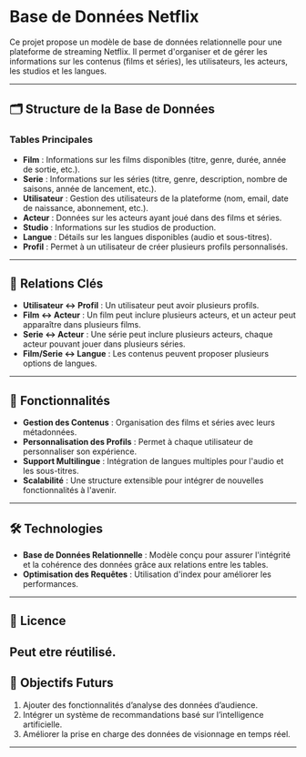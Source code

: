 # Base de Données Netflix

Ce projet propose un modèle de base de données relationnelle pour une plateforme de streaming Netflix. Il permet d'organiser et de gérer les informations sur les contenus (films et séries), les utilisateurs, les acteurs, les studios et les langues.

---

## 🗂️ Structure de la Base de Données

### Tables Principales

- **Film** : Informations sur les films disponibles (titre, genre, durée, année de sortie, etc.).  
- **Serie** : Informations sur les séries (titre, genre, description, nombre de saisons, année de lancement, etc.).  
- **Utilisateur** : Gestion des utilisateurs de la plateforme (nom, email, date de naissance, abonnement, etc.).  
- **Acteur** : Données sur les acteurs ayant joué dans des films et séries.  
- **Studio** : Informations sur les studios de production.  
- **Langue** : Détails sur les langues disponibles (audio et sous-titres).  
- **Profil** : Permet à un utilisateur de créer plusieurs profils personnalisés.  

---

## 🔗 Relations Clés

- **Utilisateur ↔ Profil** : Un utilisateur peut avoir plusieurs profils.  
- **Film ↔ Acteur** : Un film peut inclure plusieurs acteurs, et un acteur peut apparaître dans plusieurs films.  
- **Serie ↔ Acteur** : Une série peut inclure plusieurs acteurs, chaque acteur pouvant jouer dans plusieurs séries.  
- **Film/Serie ↔ Langue** : Les contenus peuvent proposer plusieurs options de langues.  

---

## 🔧 Fonctionnalités

- **Gestion des Contenus** : Organisation des films et séries avec leurs métadonnées.  
- **Personnalisation des Profils** : Permet à chaque utilisateur de personnaliser son expérience.  
- **Support Multilingue** : Intégration de langues multiples pour l'audio et les sous-titres.  
- **Scalabilité** : Une structure extensible pour intégrer de nouvelles fonctionnalités à l'avenir.  

---

## 🛠️ Technologies

- **Base de Données Relationnelle** : Modèle conçu pour assurer l'intégrité et la cohérence des données grâce aux relations entre les tables.  
- **Optimisation des Requêtes** : Utilisation d'index pour améliorer les performances.  

---

## 📄 Licence
Peut etre réutilisé.
---

## 🚀 Objectifs Futurs

1. Ajouter des fonctionnalités d’analyse des données d’audience.  
2. Intégrer un système de recommandations basé sur l’intelligence artificielle.  
3. Améliorer la prise en charge des données de visionnage en temps réel.  

---

